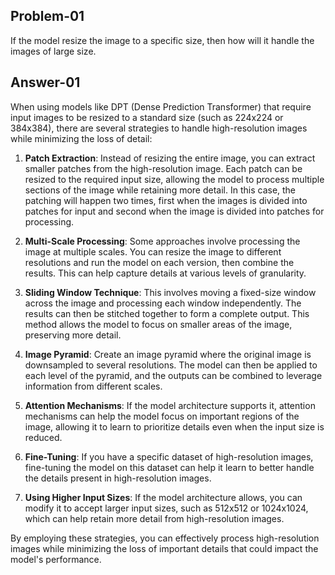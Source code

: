 ## Problem-01
If the model resize the image to a specific size, then how will it handle the images of large size.
## Answer-01
When using models like DPT (Dense Prediction Transformer) that require input images to be resized to a standard size (such as 224x224 or 384x384), there are several strategies to handle high-resolution images while minimizing the loss of detail:

1. **Patch Extraction**: Instead of resizing the entire image, you can extract smaller patches from the high-resolution image. Each patch can be resized to the required input size, allowing the model to process multiple sections of the image while retaining more detail. In this case, the patching will happen two times, first when the images is divided into patches for input and second when the image is divided into patches for processing.

3. **Multi-Scale Processing**: Some approaches involve processing the image at multiple scales. You can resize the image to different resolutions and run the model on each version, then combine the results. This can help capture details at various levels of granularity.

4. **Sliding Window Technique**: This involves moving a fixed-size window across the image and processing each window independently. The results can then be stitched together to form a complete output. This method allows the model to focus on smaller areas of the image, preserving more detail.

5. **Image Pyramid**: Create an image pyramid where the original image is downsampled to several resolutions. The model can then be applied to each level of the pyramid, and the outputs can be combined to leverage information from different scales.

6. **Attention Mechanisms**: If the model architecture supports it, attention mechanisms can help the model focus on important regions of the image, allowing it to learn to prioritize details even when the input size is reduced.

7. **Fine-Tuning**: If you have a specific dataset of high-resolution images, fine-tuning the model on this dataset can help it learn to better handle the details present in high-resolution images.

8. **Using Higher Input Sizes**: If the model architecture allows, you can modify it to accept larger input sizes, such as 512x512 or 1024x1024, which can help retain more detail from high-resolution images.

By employing these strategies, you can effectively process high-resolution images while minimizing the loss of important details that could impact the model's performance.
